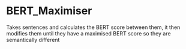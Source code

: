 # BERT_Maximiser
Takes sentences and calculates the BERT score between them, it then modifies them until they have a maximised BERT score so they are semantically different
